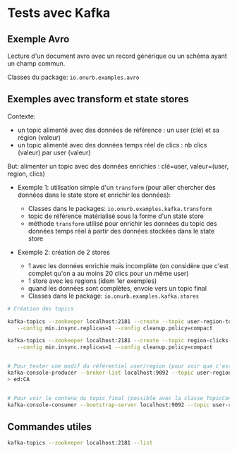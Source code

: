 # Tests avec Kafka

## Exemple Avro

Lecture d'un document avro avec un record générique ou un schéma ayant un champ commun.

Classes du package: `io.onurb.examples.avro`


## Exemples avec transform et state stores

Contexte:
* un topic alimenté avec des données de référence : un user (clé) et sa région (valeur)
* un topic alimenté avec des données temps réel de clics : nb clics (valeur) par user (valeur)

But: alimenter un topic avec des données enrichies : clé=user, valeur=(user, region, clics)


* Exemple 1: utilisation simple d'un `transform` (pour aller chercher des données dans le state store et enrichir les données):
  * Classes dans le packages: `io.onurb.examples.kafka.transform`
  * topic de référence matérialisé sous la forme d'un state store
  * méthode `transform` utilisé pour enrichir les données du topic des données temps réel à partir des données stockées dans le state store


* Exemple 2: création de 2 stores
  * 1 avec les données enrichie mais incomplète (on considère que c'est complet qu'on a au moins 20 clics pour un même user)
  * 1 store avec les regions (idem 1er exemples)
  * quand les données sont complètes, envoie vers un topic final
  * Classes dans le package: `io.onurb.examples.kafka.stores`


```bash
# Création des topics

kafka-topics --zookeeper localhost:2181 --create --topic user-region-topic --replication-factor 1 --partitions 1 \
   --config min.insync.replicas=1 --config cleanup.policy=compact

kafka-topics --zookeeper localhost:2181 --create --topic region-clicks-store --replication-factor 1 --partitions 1 \
   --config min.insync.replicas=1 --config cleanup.policy=compact


# Pour tester une modif du référentiel user/region (pour voir que c'est bien pris en compte dans le state store de données de référence)
kafka-console-producer --broker-list localhost:9092 --topic user-region-topic --property "parse.key=true" --property "key.separator=:"
> ed:CA


# Pour voir le contenu du topic final (possible avec la classe TopicConsumer aussi)
kafka-console-consumer --bootstrap-server localhost:9092 --topic user-region-clicks-topic
```


## Commandes utiles

```bash
kafka-topics --zookeeper localhost:2181 --list
```